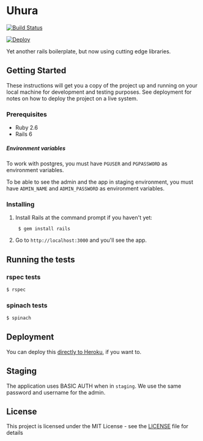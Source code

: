 # Uhura

[![Build Status](https://semaphoreci.com/api/v1/dailydrip/uhura/branches/master/badge.svg)](https://semaphoreci.com/dailydrip/uhura)


[![Deploy](https://www.herokucdn.com/deploy/button.svg)](https://heroku.com/deploy?template=https://github.com/dailydrip/uhura)


Yet another rails boilerplate, but now using cutting edge libraries.

## Getting Started

These instructions will get you a copy of the project up and running on your local machine for development and testing purposes. See deployment for notes on how to deploy the project on a live system.

### Prerequisites

- Ruby 2.6
- Rails 6

##### Environment variables

To work with postgres, you must have `PGUSER` and `PGPASSWORD` as environment variables.

To be able to see the admin and the app in staging environment, you must have `ADMIN_NAME` and `ADMIN_PASSWORD` as environment variables.

### Installing

1. Install Rails at the command prompt if you haven't yet:

        $ gem install rails

2. Go to `http://localhost:3000` and you'll see the app.

## Running the tests

### rspec tests

```sh
$ rspec
```

### spinach tests

```sh
$ spinach
```

## Deployment

You can deploy this [directly to Heroku](https://heroku.com/deploy?template=https://github.com/dailydrip/uhura), if you want to.

## Staging

The application uses BASIC AUTH when in `staging`. We use the same password and username for the admin.

## License

This project is licensed under the MIT License - see the [LICENSE](LICENSE) file for details
